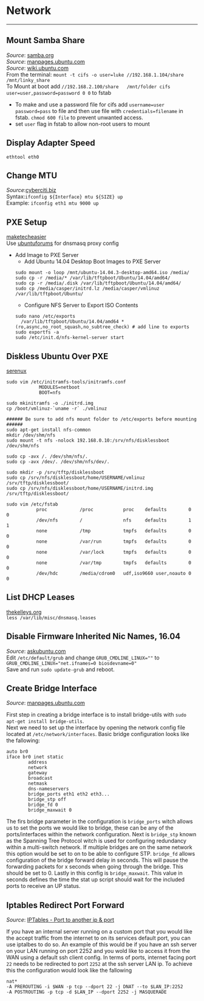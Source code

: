 
# Network
______________________________________________________________________________________________________  
## Mount Samba Share  
  *Source*: [samba.org](https://wiki.samba.org/index.php/Mounting_samba_shares_from_a_unix_client)  
  *Source*: [manpages.ubuntu.com](http://manpages.ubuntu.com/manpages/precise/man8/mount.cifs.8.html)  
  *Source*: [wiki.ubuntu.com](https://wiki.ubuntu.com/MountWindowsSharesPermanently)  
  From the terminal: `mount -t cifs -o user=luke //192.168.1.104/share /mnt/linky_share`  
  To Mount at boot add `//192.168.2.100/share   /mnt/folder cifs  user=user,password=password 0 0` to fstab  
  * To make and use a password file for cifs add `username=user password=pass` to file and then use file with `credentials=filename` in fstab. `chmod 600 file` to prevent unwanted access.  
  * set `user` flag in fstab to allow non-root users to mount  

## Display Adapter Speed
`ethtool eth0`

## Change MTU  
*Source*:[cyberciti.biz](http://www.cyberciti.biz/faq/centos-rhel-redhat-fedora-debian-linux-mtu-size/)  
Syntax:`ifconfig ${Interface} mtu ${SIZE} up`  
Example: `ifconfig eth1 mtu 9000 up`  

## PXE Setup
[maketecheasier](https://www.maketecheasier.com/configure-pxe-server-ubuntu/)  
Use [ubuntuforums](https://help.ubuntu.com/community/UbuntuLTSP/ProxyDHCP) for dnsmasq proxy config  
* Add Image to PXE Server
  - Add Ubuntu 14.04 Desktop Boot Images to PXE Server
  ```
  sudo mount -o loop /mnt/ubuntu-14.04.3-desktop-amd64.iso /media/
  sudo cp -r /media/* /var/lib/tftpboot/Ubuntu/14.04/amd64/
  sudo cp -r /media/.disk /var/lib/tftpboot/Ubuntu/14.04/amd64/
  sudo cp /media/casper/initrd.lz /media/casper/vmlinuz /var/lib/tftpboot/Ubuntu/
  ```
  - Configure NFS Server to Export ISO Contents
  ```
  sudo nano /etc/exports
    /var/lib/tftpboot/Ubuntu/14.04/amd64 *(ro,async,no_root_squash,no_subtree_check) # add line to exports
  sudo exportfs -a
  sudo /etc/init.d/nfs-kernel-server start
  ```  

## Diskless Ubuntu Over PXE
[serenux](http://www.serenux.com/2011/04/howto-create-a-diskless-workstation-that-boots-from-pxe-using-ubuntu/)
```
sudo vim /etc/initramfs-tools/initramfs.conf
            MODULES=netboot
            BOOT=nfs

sudo mkinitramfs -o ./initrd.img
cp /boot/vmlinuz-`uname -r` ./vmlinuz

###### Be sure to add nfs mount folder to /etc/exports before mounting ######
sudo apt-get install nfs-common
mkdir /dev/shm/nfs
sudo mount -t nfs -nolock 192.168.0.10:/srv/nfs/disklessboot /dev/shm/nfs

sudo cp -avx /. /dev/shm/nfs/.
sudo cp -avx /dev/. /dev/shm/nfs/dev/.

sudo mkdir -p /srv/tftp/disklessboot
sudo cp /srv/nfs/disklessboot/home/USERNAME/vmlinuz /srv/tftp/disklessboot/
sudo cp /srv/nfs/disklessboot/home/USERNAME/initrd.img /srv/tftp/disklessboot/

sudo vim /etc/fstab
           proc            /proc           proc    defaults        0       0                                             
           /dev/nfs        /               nfs     defaults        1       1                                            
           none            /tmp            tmpfs   defaults        0       0                                             
           none            /var/run        tmpfs   defaults        0       0                                             
           none            /var/lock       tmpfs   defaults        0       0                                             
           none            /var/tmp        tmpfs   defaults        0       0                                             
           /dev/hdc        /media/cdrom0   udf,iso9660 user,noauto 0       0    
```  

## List DHCP Leases
[thekelleys.org](http://lists.thekelleys.org.uk/pipermail/dnsmasq-discuss/2010q3/004384.html)  
`less /var/lib/misc/dnsmasq.leases`  

## Disable Firmware Inherited Nic Names, 16.04  
*Source*: [askubuntu.com](http://askubuntu.com/questions/767786/changing-network-interfaces-name-ubuntu-16-04)  
Edit `/etc/default/grub` and change `GRUB_CMDLINE_LINUX=""` to `GRUB_CMDLINE_LINUX="net.ifnames=0 biosdevname=0"`  
Save and run `sudo update-grub` and reboot.

## Create Bridge Interface  
*Source*: [manpages.ubuntu.com](http://manpages.ubuntu.com/manpages/precise/man5/bridge-utils-interfaces.5.html)  

First step in creating a bridge interface is to install bridge-utils with `sudo apt-get install bridge-utils`.  
Next we need to set up the interface by opening the network config file located at `/etc/network/interfaces`.
Basic bridge configuration looks like the fallowing:
```
auto br0
iface br0 inet static
        address
        network
        gateway
        broadcast
        netmask
        dns-nameservers
        bridge_ports eth1 eth2 eth3...
        bridge_stp off
        bridge_fd 0
        bridge_maxwait 0
```
The firs bridge parameter in the configuration is `bridge_ports` witch allows us to set the ports we would like
to bridge, these can be any of the ports/interfaces within the network configuration. Next is `bridge_stp` known
as the Spanning Tree Protocol witch is used for configuring redundancy within a multi-switch network. If multiple
bridges are on the same network this option would be set to on to be able to configure STP. `bridge_fd` allows
configuration of the bridge forward delay in seconds. This will pause the forwarding packets for x seconds when
going through the bridge. This should be set to 0. Lastly in this config is `bridge_maxwait`. This value in seconds
defines the time the stat up script should wait for the included ports to receive an UP status.

## Iptables Redirect Port Forward  
*Source*: [IPTables - Port to another ip & port](http://unix.stackexchange.com/questions/76300/iptables-port-to-another-ip-port-from-the-inside)

If you have an internal server running on a custom port that you would like the accept traffic from the internet to on its
services default port, you can use iptalbes to do so. An example of this would be if you have an ssh server on your LAN running
on port 2252 and you wold like to access it from the WAN using a default ssh client config. In terms of ports, internet facing
port `22` needs to be redirected to port `2252` at the ssh server LAN ip. To achieve this the configuration would look like the fallowing
```
nat*
-A PREROUTING -i $WAN -p tcp --dport 22 -j DNAT --to $LAN_IP:2252
-A POSTROUTING -p tcp -d $LAN_IP --dport 2252 -j MASQUERADE

```
